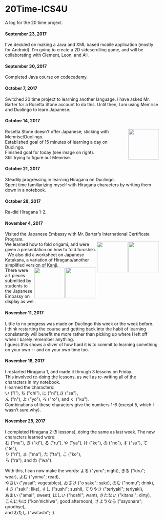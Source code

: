 # 20Time-ICS4U
A log for the 20 time project.

#### September 23, 2017
I've decided on making a Java and XML based mobile application (mostly for Android). I'm going to create a 2D sidescrolling game, and will be collaborating with Clement, Leon, and Ali.  

#### September 30, 2017
Completed Java course on codecademy.  

#### October 7, 2017
Switched 20 time project to learning another language. I have asked Mr. Barter for a Rosetta Stone account to do this. Until then, I am using Memrise and Duolingo to learn Japanese.  

#### October 14, 2017
<img src="https://i.imgur.com/N3pTy7N.png" width=100 align=right>Rosetta Stone doesn't offer Japanese; sticking with Memrise/Duolingo.  
Established goal of 15 minutes of learning a day on Duolingo.  
Finished goal for today (see image on right).  
Still trying to figure out Memrise.  

#### October 21, 2017
Steadily progressing in learning Hiragana on Duolingo.  
Spent time familiarizing myself with Hiragana characters by writing them down in a notebook.  

#### October 28, 2017
Re-did Hiragana 1-2.  

#### November 4, 2017
Visited the Japanese Embassy with Mr. Barter's International Certificate Program.  
<img src="https://cdn.1millionwomen.com.au/media/large_image/how_to_furoshiki_diagram.jpg" width=100 align=right><img src="https://i.imgur.com/2FO31YO.jpg" width=100 align=right>We learned how to fold origami, and were given a presentation on how to fold furoshiki.  
We also did a worksheet on Japanese Katakana, a variation of Hiragana/another simplified version of Kanji.  
<img src="https://i.imgur.com/B8ur34n.jpg" width=100 align=right><img src="https://i.imgur.com/LkY7Doe.jpg" width=100 align=right>There were art pieces submitted by students to the Japanese Embassy on display as well.

#### November 11, 2017
Little to no progress was made on Duolingo this week or the week before.  
I think restarting the course and getting back into the habit of learning consistently will benefit me more rather than picking up where I left off when I barely remember anything.  
I guess this shows a sliver of how hard it is to commit to learning something on your own -- and on your own time too.  

#### November 18, 2017
I restarted Hiragana 1, and made it through 3 lessons on Friday.  
This involved re-doing the lessons, as well as re-writing all of the characters in my notebook.  
I learned the characters:  
い ("i"), ち ("chi"), に ("ni"),さ ("sa"),  
ん ("n"), よ ("yo"), ろ ("ro"), and く ("ku").  
Combinations of these characters give the numbers 1-6 (except 5, which I wasn't sure why).  

#### November 25, 2017
I completed Hiragana 2 (5 lessons), doing the same as last week.
The new characters learned were:  
む ("mu"), き ("ki"), る ("ru"), や ("ya"), 
け ("ke"), の ("no"), す ("su"), て ("te"),  
り ("ri"), ま ("ma"), た ("ta"), こ ("ko"),  
ら ("ra"), and わ ("wa").  

With this, I can now make the words:
よる ("yoru"; night), きる ("kiru"; wear), よむ ("yomu"; read),  
やさい ("yasai"; vegetables), おさけ ("o sake"; sake), のむ ("nomu"; drink),  
すき ("suki"; like), すし ("sushi"; sushi), てりやき ("teriyaki"; teriyaki),  
あまい ("amai"; sweet), ほしい ("hoshi"; want), きたない ("kitanai"; dirty),  
こんにちは ("kon'nichiwa"; good afternoon), さようなら ("sayonara"; goodbye),  
and わたし ("watashi"; I).  
